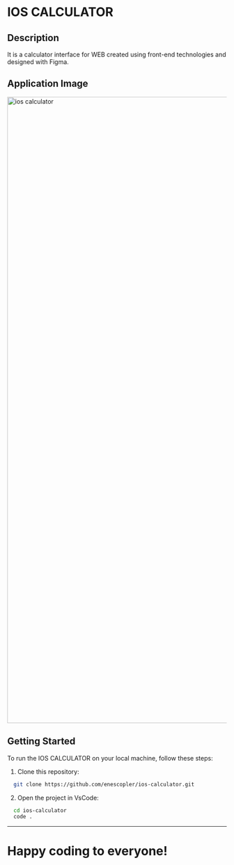 # IOS CALCULATOR

## Description

It is a calculator interface for WEB created using front-end technologies and designed with Figma.

## Application Image

<img width="1440" alt="ios calculator" src="https://github.com/user-attachments/assets/53b893bb-5ce0-4457-9d75-e90ef7c8baa4">

## Getting Started

To run the IOS CALCULATOR on your local machine, follow these steps:

1. Clone this repository:

```bash
  git clone https://github.com/enescopler/ios-calculator.git
```

2. Open the project in VsCode:

```bash
  cd ios-calculator
  code . 
```

--- 
# Happy coding to everyone!
